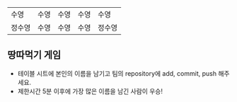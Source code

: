 <table>
      <tbody>
        <tr>
          <td>수영</td>
          <td>수영</td>
          <td>수영</td>
          <td>수영</td>
          <td>수영</td>
        </tr>
        <tr>
          <td>정수영</td>
          <td>수영</td>
          <td>수영</td>
          <td>수영</td>
          <td>정수영</td>
        </tr>
      </tbody>
</table>

## 땅따먹기 게임

- 테이블 시트에 본인의 이름을 남기고 팀의 repository에 add, commit, push 해주세요.
- 제한시간 5분 이후에 가장 많은 이름을 남긴 사람이 우승!
